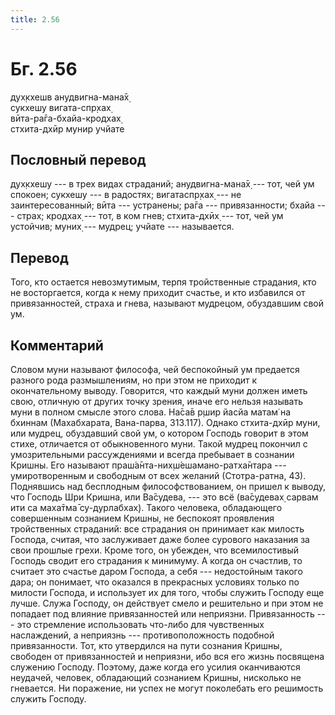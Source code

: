 ```yaml
---
title: 2.56
---
```


# Бг. 2.56
дух̣кхешв анудвигна-мана̄х̣<br/>
сукхешу вигата-спр̣хах̣<br/>
вӣта-ра̄га-бхайа-кродхах̣<br/>
стхита-дхӣр мунир учйате
## Пословный перевод

дух̣кхешу --- в трех видах страданий; анудвигна-мана̄х̣ --- тот, чей ум
спокоен; сукхешу --- в радостях; вигатаспр̣хах̣ --- не заинтересованный;
вӣта --- устранены; ра̄га --- привязанности; бхайа --- страх; кродхах̣ ---
тот, в ком гнев; стхита-дхӣх̣ --- тот, чей ум устойчив; муних̣ --- мудрец;
учйате --- называется.

## Перевод

Того, кто остается невозмутимым, терпя тройственные страдания, кто не
восторгается, когда к нему приходит счастье, и кто избавился от
привязанностей, страха и гнева, называют мудрецом, обуздавшим свой ум.

## Комментарий

Словом муни называют философа, чей беспокойный ум предается разного рода
размышлениям, но при этом не приходит к окончательному выводу.
Говорится, что каждый муни должен иметь свою, отличную от других точку
зрения, иначе его нельзя называть муни в полном смысле этого слова.
На̄са̄в р̣шир йасйа матам̇ на бхиннам (Махабхарата, Вана-парва, 313.117).
Однако стхита-дхӣр муни, или мудрец, обуздавший свой ум, о котором
Господь говорит в этом стихе, отличается от обыкновенного муни. Такой
мудрец покончил с умозрительными рассуждениями и всегда пребывает в
сознании Кришны. Его называют праш́а̄нта-них̣ш́ешамано-ратха̄нтара ---
умиротворенным и свободным от всех желаний (Стотра-ратна, 43).
Поднявшись над бесплодным философствованием, он пришел к выводу, что
Господь Шри Кришна, или Ва̄судева, --- это всё (ва̄судевах̣ сарвам ити са
маха̄тма̄ су-дурлабхах̣). Такого человека, обладающего совершенным
сознанием Кришны, не беспокоят проявления тройственных страданий: все
страдания он принимает как милость Господа, считая, что заслуживает даже
более сурового наказания за свои прошлые грехи. Кроме того, он убежден,
что всемилостивый Господь сводит его страдания к минимуму. А когда он
счастлив, то считает это счастье даром Господа, а себя --- недостойным
такого дара; он понимает, что оказался в прекрасных условиях только по
милости Господа, и использует их для того, чтобы служить Господу еще
лучше. Служа Господу, он действует смело и решительно и при этом не
попадает под влияние привязанностей или неприязни. Привязанность --- это
стремление использовать что-либо для чувственных наслаждений, а
неприязнь --- противоположность подобной привязанности. Тот, кто
утвердился на пути сознания Кришны, свободен от привязанностей и
неприязни, ибо вся его жизнь посвящена служению Господу. Поэтому, даже
когда его усилия оканчиваются неудачей, человек, обладающий сознанием
Кришны, нисколько не гневается. Ни поражение, ни успех не могут
поколебать его решимость служить Господу.

